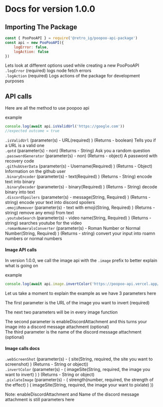 # Docs for version 1.0.0

## Importing The Package

```js
const { PooPooAPI } = require('@retro_ig/poopoo-api-package')
const api = new PooPooAPI({
    logError: false,
    logAction: false
})
```
Lets look at different options used while creating a new PooPooAPI  
`.logError` (required) logs node fetch errors  
`.logAction` (required) Logs actions of the package for development purposes  

## API calls

Here are all the method to use poopoo api

example

```js
console.log(await api.isValidUrl('https://google.com'))
//expected outcome = true
```

`.isValidUrl` (parameter(s) - URL(required) ) (Returns - boolean) Tells you if a URL is a valid one  
`.qotd` (parameter(s) - non) (Returns - String) Ask you a random question  
`.passwordGenerator` (parameter(s) - non) (Returns - object) A password with recovery code  
`.githubUserData` (parameter(s) - Username(Required) ) (Returns - Object) Information on the github user  
`.binaryEncoder` (parameter(s) - text(Required) ) (Returns - String) encode text into binary  
`.binaryDecoder` (parameter(s) - binary(Required) ) (Returns - String) decode binary into text  
`.discordSpoilers` (parameter(s) - message(String, Required) ) (Returns - string) encode your text into discord spoilers  
`.emojiRemover` (parameter(s) - text with emoji(String, Required) ) (Returns - string) remove any emoji from text  
`.youtubeSearch` (parameter(s) - video name(String, Required) ) (Returns - string) searches youtube for the video  
`.romanNumeralsConverter` (parameter(s) - Roman Number or Normal Number(String, Required) ) (Returns - string) convert your input into roamn numbers or normal numbers

#### Image API calls

In version 1.0.0, we call the image api with the `.image` prefix to better explain what is going on

example

```js
console.log(await api.image.invertColor('https://poopoo-api.vercel.app/images/example.png', true, 'poopoo inverted.png'))
```

Let us take a moment to explain the example as we have 3 parameters here  

The first parameter is the URL of the image you want to invert (required)

The next two parameters will be in every image function

The second parameter is enableDiscordAttachment and this turns your image into a discord message attachment (optional)  
The third parameter is the name of the discord message attachment (optional)

#### Image calls docs

`.webScreenShot` (parameter(s) - ( site(String, required, the site you want to screenshot) )  (Returns - String or object))  
`.invertColor` (parameter(s) - ( imageSite(String, required, the image you want to invert) ) ) (Returns - String or object)  
`.pixlateImage` (parameter(s) - ( strength(number, required, the strength of the effect) ) ( imageSite(String, required, the image your want to pixlate) ))

Note: enableDiscordAttachment and Name of the discord message attachment is still parameters here